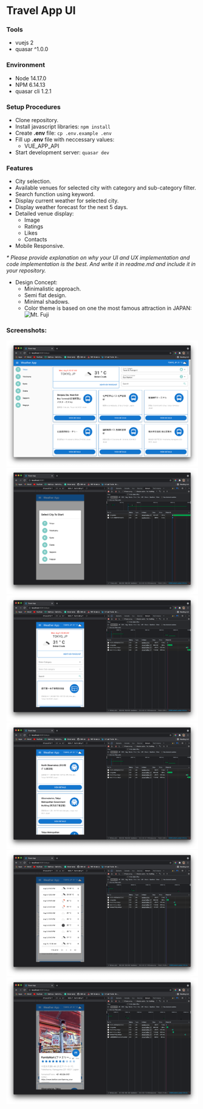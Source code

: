 # Travel App UI

### Tools

- vuejs 2
- quasar ^1.0.0

### Environment

- Node 14.17.0
- NPM 6.14.13
- quasar cli 1.2.1

### Setup Procedures

- Clone repository.
- Install javascript libraries: `npm install`
- Create **.env** file: `cp .env.example .env`
- Fill up **.env** file with neccessary values:
  - VUE_APP_API
- Start development server: `quasar dev`

### Features

- City selection.
- Available venues for selected city with category and sub-category filter.
- Search function using keyword.
- Display current weather for selected city.
- Display weather forecast for the next 5 days.
- Detailed venue display:
  - Image
  - Ratings
  - Likes
  - Contacts
- Mobile Responsive.

_\* Please provide explanation on why your UI and UX implementation and code implementation is the best. And write it in readme.md and include it in your repository._

- Design Concept:
  - Minimalistic approach.
  - Semi flat design.
  - Minimal shadows.
  - Color theme is based on one the most famous attraction in JAPAN:  
    ![Mt. Fuji](https://rimage.gnst.jp/livejapan.com/public/article/detail/a/00/02/a0002532/img/basic/a0002532_main.jpg)

### Screenshots:

![Web view](https://raw.githubusercontent.com/msforbes09/bizmates-exam-api/main/screenshots/web.png)
![Index](https://raw.githubusercontent.com/msforbes09/bizmates-exam-api/main/screenshots/index.png)
![Filters](https://raw.githubusercontent.com/msforbes09/bizmates-exam-api/main/screenshots/selection.png)
![Listing](https://raw.githubusercontent.com/msforbes09/bizmates-exam-api/main/screenshots/listing.png)
![Weather Forecast](https://raw.githubusercontent.com/msforbes09/bizmates-exam-api/main/screenshots/forecast.png)
![Details](https://raw.githubusercontent.com/msforbes09/bizmates-exam-api/main/screenshots/details.png)
